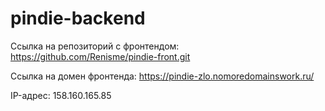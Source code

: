 # pindie-backend

Ссылка на репозиторий с фронтендом: https://github.com/Renisme/pindie-front.git

Ссылка на домен фронтенда: https://pindie-zlo.nomoredomainswork.ru/

IP-адрес: 158.160.165.85
